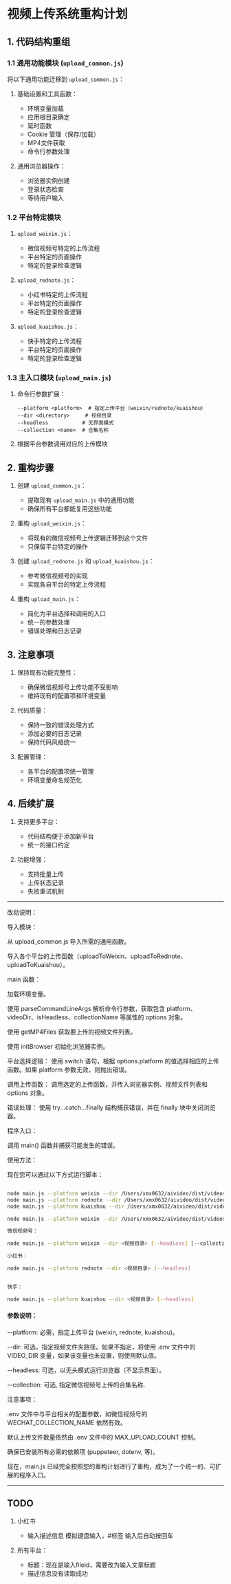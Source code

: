 # 视频上传系统重构计划

## 1. 代码结构重组

### 1.1 通用功能模块 (`upload_common.js`)

将以下通用功能迁移到 `upload_common.js`：

1. 基础设置和工具函数：
   - 环境变量加载
   - 应用根目录确定
   - 延时函数
   - Cookie 管理（保存/加载）
   - MP4文件获取
   - 命令行参数处理

2. 通用浏览器操作：
   - 浏览器实例创建
   - 登录状态检查
   - 等待用户输入

### 1.2 平台特定模块

1. `upload_weixin.js`：
   - 微信视频号特定的上传流程
   - 平台特定的页面操作
   - 特定的登录检查逻辑

2. `upload_rednote.js`：
   - 小红书特定的上传流程
   - 平台特定的页面操作
   - 特定的登录检查逻辑

3. `upload_kuaishou.js`：
   - 快手特定的上传流程
   - 平台特定的页面操作
   - 特定的登录检查逻辑

### 1.3 主入口模块 (`upload_main.js`)

1. 命令行参数扩展：
   ```
   --platform <platform>  # 指定上传平台（weixin/rednote/kuaishou）
   --dir <directory>     # 视频目录
   --headless           # 无界面模式
   --collection <name>  # 合集名称
   ```

2. 根据平台参数调用对应的上传模块

## 2. 重构步骤

1. 创建 `upload_common.js`：
   - 提取现有 `upload_main.js` 中的通用功能
   - 确保所有平台都能复用这些功能

2. 重构 `upload_weixin.js`：
   - 将现有的微信视频号上传逻辑迁移到这个文件
   - 只保留平台特定的操作

3. 创建 `upload_rednote.js` 和 `upload_kuaishou.js`：
   - 参考微信视频号的实现
   - 实现各自平台的特定上传流程

4. 重构 `upload_main.js`：
   - 简化为平台选择和调用的入口
   - 统一的参数处理
   - 错误处理和日志记录

## 3. 注意事项

1. 保持现有功能完整性：
   - 确保微信视频号上传功能不受影响
   - 维持现有的配置项和环境变量

2. 代码质量：
   - 保持一致的错误处理方式
   - 添加必要的日志记录
   - 保持代码风格统一

3. 配置管理：
   - 各平台的配置项统一管理
   - 环境变量命名规范化

## 4. 后续扩展

1. 支持更多平台：
   - 代码结构便于添加新平台
   - 统一的接口约定

2. 功能增强：
   - 支持批量上传
   - 上传状态记录
   - 失败重试机制


---

改动说明：

导入模块：

从 upload_common.js 导入所需的通用函数。

导入各个平台的上传函数（uploadToWeixin、uploadToRednote、uploadToKuaishou）。

main 函数：

加载环境变量。

使用 parseCommandLineArgs 解析命令行参数，获取包含 platform、videoDir、isHeadless、collectionName 等属性的 options 对象。

使用 getMP4Files 获取要上传的视频文件列表。

使用 initBrowser 初始化浏览器实例。

平台选择逻辑： 使用 switch 语句，根据 options.platform 的值选择相应的上传函数。如果 platform 参数无效，则抛出错误。

调用上传函数： 调用选定的上传函数，并传入浏览器实例、视频文件列表和 options 对象。

错误处理： 使用 try...catch...finally 结构捕获错误，并在 finally 块中关闭浏览器。

程序入口：

调用 main() 函数并捕获可能发生的错误。

使用方法：

现在您可以通过以下方式运行脚本：

```Bash

node main.js --platform weixin --dir /Users/xmx0632/aivideo/dist/videos/ --collection 日语英语对照学
node main.js --platform rednote --dir /Users/xmx0632/aivideo/dist/videos/ --collection 日语英语对照学
node main.js --platform kuaishou --dir /Users/xmx0632/aivideo/dist/videos/ --collection 日语英语对照学

node main.js --platform weixin --dir /Users/xmx0632/aivideo/dist/videos/ [--headless] [--collection <合集名称>]

微信视频号：

node main.js --platform weixin --dir <视频目录> [--headless] [--collection <合集名称>]

小红书：

node main.js --platform rednote --dir <视频目录> [--headless]


快手：

node main.js --platform kuaishou --dir <视频目录> [--headless]
```

#### 参数说明：

--platform: 必需，指定上传平台 (weixin, rednote, kuaishou)。

--dir: 可选，指定视频文件夹路径。如果不指定，将使用 .env 文件中的 VIDEO_DIR 变量，如果该变量也未设置，则使用默认值。

--headless: 可选，以无头模式运行浏览器（不显示界面）。

--collection: 可选, 指定微信视频号上传的合集名称.

注意事项：

.env 文件中与平台相关的配置参数，如微信视频号的 WECHAT_COLLECTION_NAME 依然有效。

默认上传文件数量依然由 .env 文件中的 MAX_UPLOAD_COUNT 控制。

确保已安装所有必需的依赖项 (puppeteer, dotenv, 等)。

现在，main.js 已经完全按照您的重构计划进行了重构，成为了一个统一的、可扩展的程序入口。



---
## TODO

1. 小红书
   - 输入描述信息  模拟键盘输入，#标签 输入后自动按回车

2. 所有平台：
   - 标题：现在是输入fileid，需要改为输入文章标题
   - 描述信息没有读取成功

